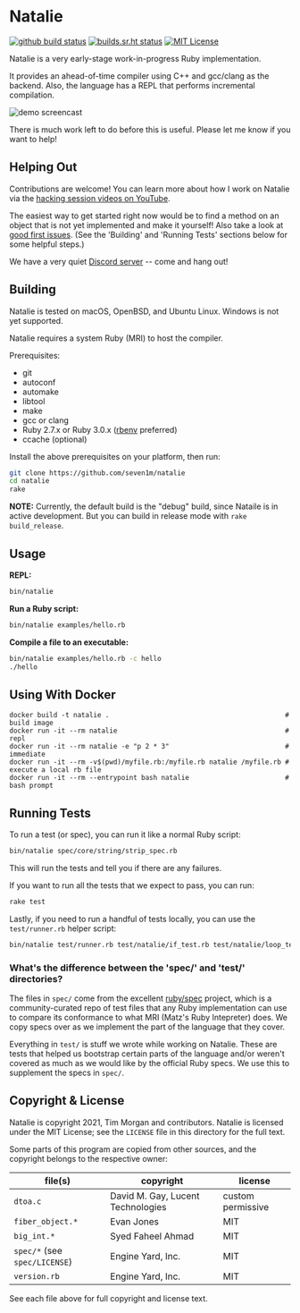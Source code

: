 # Natalie

[![github build status](https://github.com/seven1m/natalie/actions/workflows/build.yml/badge.svg)](https://github.com/seven1m/natalie/actions?query=workflow%3ABuild+branch%3Amaster)
[![builds.sr.ht status](https://builds.sr.ht/~tim/natalie.svg)](https://builds.sr.ht/~tim/natalie?)
[![MIT License](https://img.shields.io/badge/license-MIT-blue)](https://github.com/seven1m/natalie/blob/master/LICENSE)

Natalie is a very early-stage work-in-progress Ruby implementation.

It provides an ahead-of-time compiler using C++ and gcc/clang as the backend.
Also, the language has a REPL that performs incremental compilation.

![demo screencast](examples/demo.gif)

There is much work left to do before this is useful. Please let me know if you
want to help!

## Helping Out

Contributions are welcome! You can learn more about how I work on Natalie via
the [hacking session videos on YouTube](https://www.youtube.com/playlist?list=PLWUx_XkUoGTq-nkbhnk6PN4m109ISo5BX).

The easiest way to get started right now would be to find a method on an object
that is not yet implemented and make it yourself! Also take a look at
[good first issues](https://github.com/seven1m/natalie/issues?q=is%3Aissue+is%3Aopen+label%3A%22good+first+issue%22).
(See the 'Building' and 'Running Tests' sections below for some helpful steps.)

We have a very quiet [Discord server](https://discord.gg/hnHp2tdQyn) -- come and hang out!

## Building

Natalie is tested on macOS, OpenBSD, and Ubuntu Linux. Windows is not yet supported.

Natalie requires a system Ruby (MRI) to host the compiler.

Prerequisites:

- git
- autoconf
- automake
- libtool
- make
- gcc or clang
- Ruby 2.7.x or Ruby 3.0.x ([rbenv](https://github.com/rbenv/rbenv) preferred)
- ccache (optional)

Install the above prerequisites on your platform, then run:

```sh
git clone https://github.com/seven1m/natalie
cd natalie
rake
```

**NOTE:** Currently, the default build is the "debug" build, since Nataile is in active development.
But you can build in release mode with `rake build_release`.

## Usage

**REPL:**

```sh
bin/natalie
```

**Run a Ruby script:**

```sh
bin/natalie examples/hello.rb
```

**Compile a file to an executable:**

```sh
bin/natalie examples/hello.rb -c hello
./hello
```

## Using With Docker

```
docker build -t natalie .                                            # build image
docker run -it --rm natalie                                          # repl
docker run -it --rm natalie -e "p 2 * 3"                             # immediate
docker run -it --rm -v$(pwd)/myfile.rb:/myfile.rb natalie /myfile.rb # execute a local rb file
docker run -it --rm --entrypoint bash natalie                        # bash prompt
```

## Running Tests

To run a test (or spec), you can run it like a normal Ruby script:

```sh
bin/natalie spec/core/string/strip_spec.rb
```

This will run the tests and tell you if there are any failures.

If you want to run all the tests that we expect to pass, you can run:

```sh
rake test
```

Lastly, if you need to run a handful of tests locally, you can use the
`test/runner.rb` helper script:

```sh
bin/natalie test/runner.rb test/natalie/if_test.rb test/natalie/loop_test.rb
```

### What's the difference between the 'spec/' and 'test/' directories?

The files in `spec/` come from the excellent [ruby/spec](https://github.com/ruby/spec)
project, which is a community-curated repo of test files that any Ruby
implementation can use to compare its conformance to what MRI (Matz's Ruby
Intepreter) does. We copy specs over as we implement the part of the language
that they cover.

Everything in `test/` is stuff we wrote while working on Natalie. These are
tests that helped us bootstrap certain parts of the language and/or weren't
covered as much as we would like by the official Ruby specs. We use this
to supplement the specs in `spec/`.

## Copyright & License

Natalie is copyright 2021, Tim Morgan and contributors. Natalie is licensed
under the MIT License; see the `LICENSE` file in this directory for the full text.

Some parts of this program are copied from other sources, and the copyright
belongs to the respective owner:

| file(s)                       | copyright                         | license           |
| ----------------------------- | --------------------------------- | ----------------- |
| `dtoa.c`                      | David M. Gay, Lucent Technologies | custom permissive |
| `fiber_object.*`              | Evan Jones                        | MIT               |
| `big_int.*`                   | Syed Faheel Ahmad                 | MIT               |
| `spec/*` (see `spec/LICENSE`) | Engine Yard, Inc.                 | MIT               |
| `version.rb`                  | Engine Yard, Inc.                 | MIT               |

See each file above for full copyright and license text.

